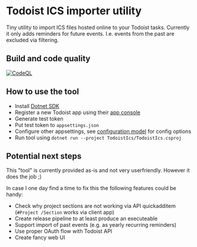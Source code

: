# Todoist ICS importer utility

Tiny utility to import ICS files hosted online to your Todoist tasks.
Currently it only adds reminders for future events. I.e. events from the
past are excluded via filtering.

## Build and code quality

[![CodeQL](https://github.com/markusrt/TodoistIcs/actions/workflows/codeql-analysis.yml/badge.svg?branch=master)](https://github.com/markusrt/TodoistIcs/actions/workflows/codeql-analysis.yml)

## How to use the tool

- Install [Dotnet SDK](https://dotnet.microsoft.com/en-us/download)
- Register a new Todoist app using their [app console](https://developer.todoist.com/appconsole.html) 
- Generate test token
- Put test token to `appsettings.json`
- Configure other appsettings, see [configuration model](TodoistIcs/Configuration/TodoistIcs.cs) for config options
- Run tool using `dotnet run --project TodoistIcs/TodoistIcs.csproj`

## Potential next steps

This "tool" is currently provided as-is and not very userfriendly. However it does the job ;)

In case I one day find a time to fix this the following features could be handy:

- Check why project sections are not working via API quickadditem (`#Project /Section` works via client app)
- Create release pipeline to at least produce an executeable
- Support import of past events (e.g. as yearly  recurring reminders)
- Use proper OAuth flow with Todoist API
- Create fancy web UI
